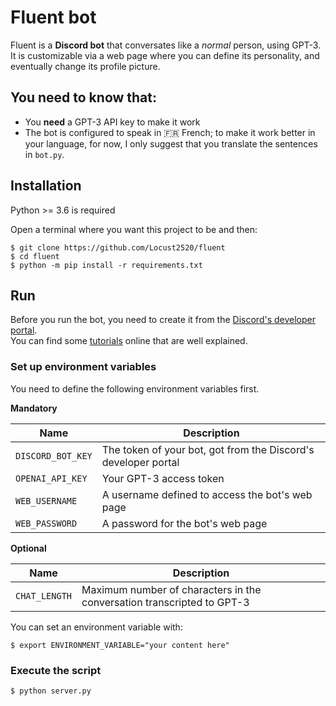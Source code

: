 # Fluent bot

Fluent is a **Discord bot** that conversates like a _normal_ person, using GPT-3.
It is customizable via a web page where you can define its personality, and eventually change its profile picture.


## You need to know that:
- You **need** a GPT-3 API key to make it work
- The bot is configured to speak in :fr: French; to make it work better in your language, for now, I only suggest that you translate the sentences in `bot.py`.


## Installation

Python >= 3.6 is required

Open a terminal where you want this project to be and then:

```shell
$ git clone https://github.com/Locust2520/fluent
$ cd fluent
$ python -m pip install -r requirements.txt
```


## Run

Before you run the bot, you need to create it from the [Discord's developer portal](https://discord.com/developers/).  
You can find some [tutorials](https://realpython.com/how-to-make-a-discord-bot-python/#how-to-make-a-discord-bot-in-the-developer-portal) online that are well explained.

### Set up environment variables

You need to define the following environment variables first.

**Mandatory**

|       Name        |                          Description                           |
|-------------------|----------------------------------------------------------------|
| `DISCORD_BOT_KEY` | The token of your bot, got from the Discord's developer portal |
| `OPENAI_API_KEY`  | Your GPT-3 access token                                        |
| `WEB_USERNAME`    | A username defined to access the bot's web page                |
| `WEB_PASSWORD`    | A password for the bot's web page                              |

**Optional**

|     Name      |                              Description                               |
|---------------|------------------------------------------------------------------------|
| `CHAT_LENGTH` | Maximum number of characters in the conversation transcripted to GPT-3 |

You can set an environment variable with:

```shell
$ export ENVIRONMENT_VARIABLE="your content here"
```

### Execute the script

```shell
$ python server.py
```

